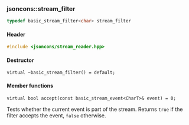### jsoncons::stream_filter

```c++
typedef basic_stream_filter<char> stream_filter
```

#### Header
```c++
#include <jsoncons/stream_reader.hpp>
```

#### Destructor

    virtual ~basic_stream_filter() = default;

#### Member functions

    virtual bool accept(const basic_stream_event<CharT>& event) = 0;
Tests whether the current event is part of the stream. Returns `true` if the filter accepts the event, `false` otherwise.

